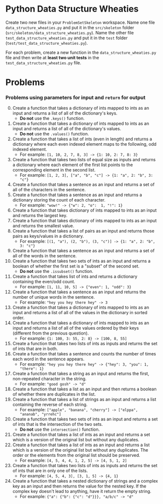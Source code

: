 # Python Data Structure Wheaties

Create two new files in your `ProblemSetSkeleton` workspace. Name one file
`data_structure_wheaties.py` and put it in the `src/skeleton` folder
(`src/skeleton/data_structure_wheaties.py`). Name the other file
`test_data_structure_wheaties.py` and put it in the `test` folder
(`test/test_data_structure_wheaties.py`).

For each problem, create a new function in the `data_structure_wheaties.py` file
and then write at **least two unit tests** in the
`test_data_structure_wheaties.py` file.

# Problems

### Problems using **parameters** for input and `return` for output

0. Create a function that takes a dictionary of ints mapped to ints as an
   input and returns a list of all of the dictionary's keys.
    - **Do not** use the `.keys()` function.
1. Create a function that takes a dictionary of ints mapped to ints as an
   input and returns a list of all of the dictionary's values.
    - **Do not** use the `.values()` function.
2. Create a function that takes a list of ints (even in length) and returns a
   dictionary where each even indexed element maps to the following, odd
   indexed element.
    - For example: `[1, 10, 2, 7, 8, 3] -> {1: 10, 2: 7, 8: 3}`
3. Create a function that takes two lists of equal size as inputs and returns a
   dictionary where each element of the first list points to the corresponding
   element in the second list.
    - For example: `[1, 2, 3], ["a", "b", "c"] -> {1: "a", 2: "b", 3: "c"}`
4. Create a function that takes a sentence as an input and returns a set of all
   of the characters in the sentence.
5. Create a function that takes a sentence as an input and returns a dictionary
   storing the count of each character.
    - For example: `"wow!" -> {"w": 2, "o":  1, "!": 1}`
6. Create a function that takes dictionary of ints mapped to ints as an input and
   returns the largest key.
7. Create a function that takes dictionary of ints mapped to ints as an input and
   returns the smallest value.
8. Create a function that takes a list of pairs as an input and returns those
   pairs as keys/values in a dictionary.
    - For example: `[(1, "a"), (2, "b"), (3, "c")] -> {1: "a", 2: "b", 3: "c"}`
9. Create a function that takes a sentence as an input and returns a set of all
   of the words in the sentence.
10. Create a function that takes two sets of ints as an input and returns a
    boolean of whether the first set is a "subset" of the second set.
    - **Do not** use the `.issubset()` function.
11. Create a function that takes list of ints and returns a dictionary containing
    the even/odd count.
    - For example: `[1, 11, 10, 5] -> {"even": 1, "odd": 3}`
12. Create a function that takes a sentence as an input and returns the number
    of unique words in the sentence.
    - For example: `"hey you hey there hey" -> 3`
13. Create a function that takes a dictionary of ints mapped to ints as an input
    and returns a list of all of the values in the dictionary in sorted order.
14. Create a function that takes a dictionary of ints mapped to ints as an input
    and returns a list of all of the values ordered by their keys (different
    from the previous question).
    - For example: `{1: 100, 3: 55, 2: 8} -> [100, 8, 55]`
15. Create a function that takes two lists of ints as inputs and returns the
    set of ints that are in both.
16. Create a function that takes a sentence and counts the number of times each
    word in the sentence appears.
    - For example: `"hey you hey there hey" -> {"hey": 3, "you": 1, "there": 1}`
17. Create a function that takes a string as an input and returns the first,
    non-repeated character in the string.
    - For example: `"good gosh" -> "d"`
18. Create a function that takes a list as an input and then returns a boolean
    of whether there are duplicates in the list.
19. Create a function that takes a list of strings as an input and returns a
    list containing the reverse of each string.
    - For example: `["apple", "banana", "cherry"] -> ["elppa", "ananab", "yrrehc"]`
20. Create a function that takes two sets of ints as an input and returns a
    set of ints that is the intersection of the two sets.
    - **Do not** use the `intersection()` function.
21. Create a function that takes a list of ints as an input and returns a set
    which is a version of the original list but without any duplicates.
22. Create a function that takes a list of ints as an input and returns a list
    which is a version of the original list but without any duplicates. The order
    or the elements from the original list should be preserved.
    - For example: `[4, 5, 4, 4, 1, 2, 5] -> [4, 5, 1, 2]`
23. Create a function that takes two lists of ints as inputs and returns the set
    of ints that are in only one of the lists.
    - For example: `[4, 5, 4, 3], [3, 1, 5] -> {4, 1}`
24. Create a function that takes a nested dictionary of strings and a complex key
    as an input and then returns the value for the nested key. If the complex key
    doesn't lead to anything, have it return the empty string.
    - For example: `{"a": {"b": {"c": "d"}}}, "a/b/c" -> "d"`
